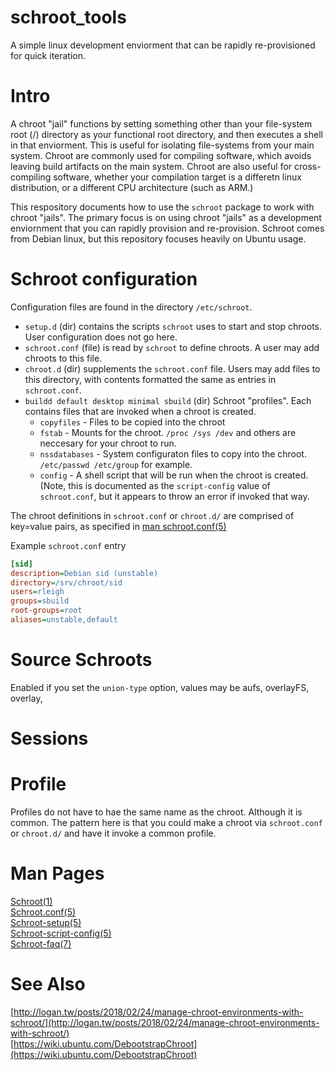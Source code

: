 # schroot_tools
A simple linux development enviorment that can be rapidly re-provisioned for quick iteration.

# Intro
A chroot "jail" functions by setting something other than your file-system root (/) directory as your functional root directory, and then executes a shell in that enviorment. This is useful for isolating file-systems from your main system. Chroot are commonly used for compiling software, which avoids leaving build artifacts on the main system. Chroot are also useful for cross-compiling software, whether your compilation target is a differetn linux distribution, or a different CPU architecture (such as ARM.)

This respository documents how to use the `schroot` package to work with chroot "jails". The primary focus is on using chroot "jails" as a development enviornment that you can rapidly provision and re-provision. Schroot comes from Debian linux, but this repository focuses heavily on Ubuntu usage.

# Schroot configuration
Configuration files are found in the directory `/etc/schroot`.
* `setup.d` (dir) contains the scripts `schroot` uses to start and stop chroots. User configuration does not go here.
* `schroot.conf` (file) is read by `schroot` to define chroots. A user may add chroots to this file.
* `chroot.d` (dir) supplements the `schroot.conf` file. Users may add files to this directory, with contents formatted the same as entries in  `schroot.conf`.
* `buildd default desktop minimal sbuild` (dir) Schroot "profiles". Each contains files that are invoked when a chroot is created.
  * `copyfiles` - Files to be copied into the chroot
  * `fstab` - Mounts for the chroot. `/proc /sys /dev` and others are neccesary for your chroot to run.
  * `nssdatabases` - System configuraton files to copy into the chroot. `/etc/passwd /etc/group` for example.
  * `config` - A shell script that will be run when the chroot is created. (Note, this is documented as the `script-config` value of `schroot.conf`, but it appears to throw an error if invoked that way.       

The chroot definitions in `schroot.conf` or `chroot.d/` are comprised of key=value pairs, as specified in [man schroot.conf(5)](https://manpages.debian.org/bullseye/schroot/schroot.conf.5.en.html)

Example `schroot.conf` entry
```ini
[sid]                             
description=Debian sid (unstable) 
directory=/srv/chroot/sid         
users=rleigh                      
groups=sbuild                     
root-groups=root                  
aliases=unstable,default
```

# Source Schroots
Enabled if you set the `union-type` option, values may be aufs, overlayFS, overlay, 
# Sessions

# Profile
Profiles do not have to hae the same name as the chroot. Although it is common. The pattern here is that you could make a chroot via `schroot.conf` or `chroot.d/` and have it invoke a common profile.





# Man Pages
[Schroot(1)](https://manpages.debian.org/bullseye/schroot/schroot.1.en.html)  
[Schroot.conf(5)](https://manpages.debian.org/bullseye/schroot/schroot.conf.5.en.html)  
[Schroot-setup(5)](https://manpages.debian.org/bullseye/schroot/schroot-setup.5.en.html)  
[Schroot-script-config(5)](https://manpages.debian.org/bullseye/schroot/schroot-script-config.5.en.html)  
[Schroot-faq(7)](https://manpages.debian.org/bullseye/schroot/schroot-faq.7.en.html)  

# See Also
[http://logan.tw/posts/2018/02/24/manage-chroot-environments-with-schroot/](http://logan.tw/posts/2018/02/24/manage-chroot-environments-with-schroot/)  
[https://wiki.ubuntu.com/DebootstrapChroot](https://wiki.ubuntu.com/DebootstrapChroot)
